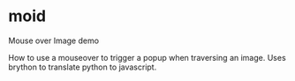 # moid
Mouse over Image demo

How to use a mouseover to trigger a popup when traversing an image. 
Uses brython to translate python to javascript.
